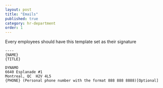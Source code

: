 ```yaml
---
layout: post
title: "Emails"
published: true
category: hr-department
order: 1
---
```


Every employees should have this template set as their signature

```
----
{NAME}
{TITLE}

DYNAMO
6640 Esplanade #1
Montreal, QC  H2V 4L5
{PHONE} (Personal phone number with the format 888 888 8888)[Optional]
```
